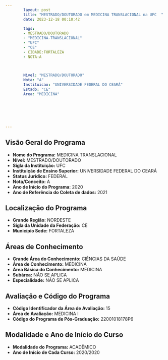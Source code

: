 ```yaml
---
        layout: post
        title: "MESTRADO/DOUTORADO em MEDICINA TRANSLACIONAL na UFC  "
        date: 2023-12-18 00:10:42
     
        tags:
        - MESTRADO/DOUTORADO
        - "MEDICINA-TRANSLACIONAL"
        - "UFC"
        - "CE"
        - CIDADE:FORTALEZA
        - NOTA:A
        
       

        Nivel: "MESTRADO/DOUTORADO"
        Nota: "A"
        Instituicao: "UNIVERSIDADE FEDERAL DO CEARÁ"
        Estado: "CE"
        Area: "MEDICINA"
        
        
        
        
        
        
---
```

## Visão Geral do Programa
- **Nome do Programa:** MEDICINA TRANSLACIONAL
- **Nível:** MESTRADO/DOUTORADO
- **Sigla da Instituição:** UFC
- **Instituição de Ensino Superior:** UNIVERSIDADE FEDERAL DO CEARÁ
- **Status Jurídico:** FEDERAL
- **Nota/Conceito:** A
- **Ano de Início do Programa:** 2020
- **Ano de Referência do Coleta de dados:** 2021

## Localização do Programa
- **Grande Região:** NORDESTE
- **Sigla da Unidade da Federação:** CE
- **Município Sede:** FORTALEZA

## Áreas de Conhecimento
- **Grande Área do Conhecimento:** CIÊNCIAS DA SAÚDE
- **Área de Conhecimento:** MEDICINA
- **Área Básica do Conhecimento:** MEDICINA
- **Subárea:** NÃO SE APLICA
- **Especialidade:** NÃO SE APLICA

## Avaliação e Código do Programa
- **Código Identificador da Área de Avaliação:** 15
- **Área de Avaliação:** MEDICINA I
- **Código do Programa de Pós-Graduação:** 22001018178P6


## Modalidade e Ano de Início do Curso
- **Modalidade do Programa:** ACADÊMICO
- **Ano de Início de Cada Curso:** 2020/2020
